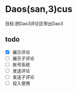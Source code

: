 # Daos(san,3)cus
目标:把Dao3评论区带出Dao3

## todo
- [x] 展示评论
- [ ] 展示子评论
- [ ] 账号系统
- [ ] 发送评论
- [ ] 发送子评论
- [ ] 投入使用